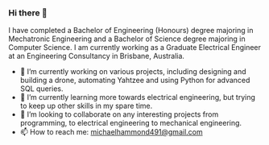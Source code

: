 ### Hi there 👋

I have completed a Bachelor of Engineering (Honours) degree majoring in Mechatronic Engineering and a Bachelor of Science degree majoring in Computer Science. I am currently working as a Graduate Electrical Engineer at an Engineering Consultancy in Brisbane, Australia.

- 🔭 I’m currently working on various projects, including designing and building a drone, automating Yahtzee and using Python for advanced SQL queries.
- 🌱 I’m currently learning more towards electrical engineering, but trying to keep up other skills in my spare time.
- 👯 I’m looking to collaborate on any interesting projects from programming, to electrical engineering to mechanical engineering.
- 📫 How to reach me: michaelhammond491@gmail.com
